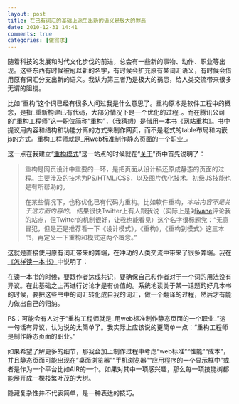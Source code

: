 ```yaml
---
layout: post
title: 在已有词汇的基础上派生出新的语义是极大的罪恶
date: 2010-12-31 14:41
comments: true
categories: [做需求]
---
```


随着科技的发展和时代文化步伐的前进，总会有一些新的事物、动作、职业等出现。这些东西有时候被冠以新的名字，有时候会扩充原有某词汇语义，有时候会借用原有词汇分支出新的语义。我认为第三者乃是极大的祸患，给人类交流带来很多无谓的阻挠。

比如“重构”这个词已经有很多人问过我是什么意思了。重构原本是软件工程中的概念，是指_重新构建已有代码，大部分情况下是一个优化的过程_。而在腾讯公司的“重构工程师”这一职位简称“重构”，（我猜想）是借用一本书[《网站重构》](http://book.douban.com/subject/1230451/)。书中提议用内容和结构和功能分离的方式来制作网页，而不是老式的table布局和内嵌js的方式。重构工程师就是_用web标准制作静态页面的一个职业_。

这一点在我建立“[重构模式](http://rebuildpattern.com/)”这一站点的时候就在“[关于](http://rebuildpattern.com/about/)”页中首先说明了：
> 重构是网页设计中重要的一环，是把页面从设计稿还原成静态的页面的过程。主要涉及的技术为PS/HTML/CSS，以及图片优化技术。初级JS技能也是有所帮助的。
>
> 在某些情况下，也称优化已有代码为重构。比如软件重构，_本站内容不是关于这方面内容的_。
结果很快Twitter上有人跟我说（实际上是对[ivane](http://twitter.com/#!/ivane)评论我的站点，但Twitter的机制很好，让我也能看见）这个名字很标题党：“无意冒犯，但是还是推荐看一下《设计模式》，《重构》，《重构到模式》这三本书，再定义一下重构和模式这两个概念。”

这就是直接使用原有词汇带来的弊端，在冲动的人类交流中带来了很多弊端。我在[《怎样读一本书》](http://yuguo.us/weblog/how-to-read-a-book/)中说明了：

在读一本书的时候，要跟作者达成共识，要确保自己和作者对于一个词的用法没有异议。在此基础之上再进行讨论才是有价值的。系统地读关于某一话题的好几本书的时候，要把这些书中的词汇转化成自我的词汇，做一个翻译的过程，然后才有能力做出自己的归纳。

PS：可能会有人对于“重构工程师就是_用web标准制作静态页面的一个职业_”这一句话有异议，认为说的太简单了。我实际上应该说的更简单一点：“重构工程师是制作静态页面的职业。”

如果希望了解更多的细节，那我会加上制作过程中考虑“web标准”“性能”“成本”，并且静态页面可能出现在“桌面浏览器”“手机浏览器”“应用程序的一个显示框中”或者是作为一个平台比如AIR的一个。如果对其中一项感兴趣，那么每一项技能树都能展开成一棵枝繁叶茂的大树。

隐藏复杂性并不代表简单，是一种表达的技巧。

